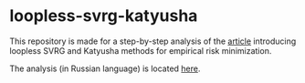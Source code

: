 # loopless-svrg-katyusha

This repository is made for a step-by-step analysis of the [article](http://proceedings.mlr.press/v117/kovalev20a/kovalev20a.pdf) introducing loopless SVRG and Katyusha methods for empirical risk minimization.

The analysis (in Russian language) is located [here](/loopless.ipynb).

